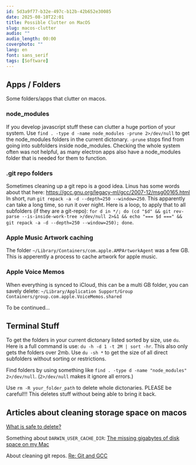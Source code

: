 ```yaml
---
id: 5d3a9f77-b32e-497c-b12b-42b652e30085
date: 2025-08-10T22:01
title: Possible Clutter on MacOS
slug: macos-clutter
audio: ""
audio_length: 00:00
coverphoto: ""
lang: en
font: sans_serif
tags: [Software]
---
```


## Apps / Folders
Some folders/apps that clutter on macos.

### node_modules
If you develop javascript stuff these can clutter a huge portion of your system.
Use `find . -type d -name node_modules -prune 2>/dev/null` to get the node_modules folders in the current dictonary. `-prune` stops find from going into subfolders inside node_modules.
Checking the whole system often was not helpful, as many electron apps also have a node_modules folder that is needed for them to function.

### .git repo folders
Sometimes cleaning up a git repo is a good idea. Linus has some words about that here: https://gcc.gnu.org/legacy-ml/gcc/2007-12/msg00165.html
In short, run `git repack -a -d --depth=250 --window=250`. This apparently can take a long time, so run it over night.
Here is a loop, to apply that to all subfolders (if they are a git-repo): `for d in */; do (cd "$d" && git rev-parse --is-inside-work-tree >/dev/null 2>&1 && echo "=== $d ===" && git repack -a -d --depth=250 --window=250); done`.

### Apple Music Artwork caching
The folder `~/Library/Containers/com.apple.AMPArtworkAgent` was a few GB. This is apperently a process to cache artwork for apple music.

### Apple Voice Memos
When everything is synced to iCloud, this can be a multi GB folder, you can savely delete:
`~/Library/Application Support/Group Containers/group.com.apple.VoiceMemos.shared`

To be continued…

## Terminal Stuff

To get the folders in your current dictonary listed sorted by size, use `du`.
Here is a full command is use: `du -h -d 1 -t 2M | sort -hr`. This also only gets the folders over 2mb.
Use `du -sh *` to get the size of all direct subfolders without sorting or restrictions.

Find folders by using something like `find . -type d -name "node_modules" 2>/dev/null`. (`2>/dev/null` makes it ignore all errors.)

Use `rm -R your_folder_path` to delete whole dictonaries. PLEASE be careful!!! This deletes stuff without being able to bring it back.

## Articles about cleaning storage space on macos

[What is safe to delete?](https://daisydiskapp.com/guide/what-to-delete)

Something about `DARWIN_USER_CACHE_DIR`: [The missing gigabytes of disk space on my Mac](https://www.ctrl.blog/entry/darwin-user-cache-gigabytes.html)

About cleaning git repos. [Re: Git and GCC](https://gcc.gnu.org/legacy-ml/gcc/2007-12/msg00165.html)
